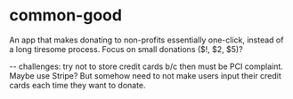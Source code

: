 # common-good
An app that makes donating to non-profits essentially one-click, instead of a long tiresome process. Focus on small donations ($!, $2, $5)?

-- challenges: try not to store credit cards b/c then must be PCI complaint. Maybe use Stripe? But somehow need to not make users input their credit cards each time they want to donate.
